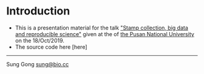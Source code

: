 # Introduction 

* This is a presentation material for the talk ["Stamp collection, big data and reproducible science"](https://sung.github.io/Stamp_collection_and_big_data/) given at the of [the Pusan National University](https://www.pusan.ac.kr/eng/) on the 18/Oct/2019.
* The source code here [here]
----
Sung Gong
<sung@bio.cc>
